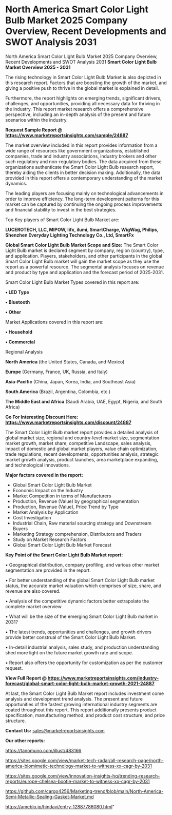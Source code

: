 # North America Smart Color Light Bulb Market 2025 Company Overview, Recent Developments and SWOT Analysis 2031
North America Smart Color Light Bulb Market 2025 Company Overview, Recent Developments and SWOT Analysis 2031
<Strong> Smart Color Light Bulb Market Overview 2025 - 2031</strong>

The rising technology in Smart Color Light Bulb Market is also depicted in this research report. Factors that are boosting the growth of the market, and giving a positive push to thrive in the global market is explained in detail.

Furthermore, the report highlights on emerging trends, significant drivers, challenges, and opportunities, providing all necessary data for thriving in the industry. This report market research offers a comprehensive perspective, including an in-depth analysis of the present and future scenarios within the industry.

<strong>Request Sample Report @ <a href=https://www.marketreportsinsights.com/sample/24887>https://www.marketreportsinsights.com/sample/24887</a></strong>

The market overview included in this report provides information from a wide range of resources like government organizations, established companies, trade and industry associations, industry brokers and other such regulatory and non-regulatory bodies. The data acquired from these organizations authenticate the Smart Color Light Bulb research report, thereby aiding the clients in better decision making. Additionally, the data provided in this report offers a contemporary understanding of the market dynamics.

The leading players are focusing mainly on technological advancements in order to improve efficiency. The long-term development patterns for this market can be captured by continuing the ongoing process improvements and financial stability to invest in the best strategies.

Top Key players of Smart Color Light Bulb Market are:

<strong>LUCEROTECH, LLC, MIPOW, lifx, ilumi, SmartCharge, WigWag, Philips, Shenzhen Everyday Lighting Technology Co., Ltd, SmartFx</strong>

<strong><b>Global Smart Color Light Bulb Market Scope and Size:</b></strong>
The Smart Color Light Bulb market is declared segment by company, region (country), type, and application. Players, stakeholders, and other participants in the global Smart Color Light Bulb market will gain the market scope as they use the report as a powerful resource. The segmental analysis focuses on revenue and product by type and application and the forecast period of 2025-2031.

Smart Color Light Bulb Market Types covered in this report are:

<strong>• LED Type

• Bluetooth

• Other</strong>

Market Applications covered in this report are:

<strong>• Household

• Commercial</strong> 

Regional Analysis

<strong>North America</strong> (the United States, Canada, and Mexico)

<strong>Europe</strong> (Germany, France, UK, Russia, and Italy)

<strong>Asia-Pacific</strong> (China, Japan, Korea, India, and Southeast Asia)

<strong>South America</strong> (Brazil, Argentina, Colombia, etc.)

<strong>The Middle East and Africa</strong> (Saudi Arabia, UAE, Egypt, Nigeria, and South Africa)

<strong>Go For Interesting Discount Here: <a href=https://www.marketreportsinsights.com/discount/24887>https://www.marketreportsinsights.com/discount/24887</a></strong>

The Smart Color Light Bulb market report provides a detailed analysis of global market size, regional and country-level market size, segmentation market growth, market share, competitive Landscape, sales analysis, impact of domestic and global market players, value chain optimization, trade regulations, recent developments, opportunities analysis, strategic market growth analysis, product launches, area marketplace expanding, and technological innovations.

<strong><b>Major factors covered in the report:</b></strong>
<ul>
  <li>Global Smart Color Light Bulb Market </li>
  <li>Economic Impact on the Industry</li>
  <li>Market Competition in terms of Manufacturers</li>
  <li>Production, Revenue (Value) by geographical segmentation</li>
  <li>Production, Revenue (Value), Price Trend by Type</li>
  <li>Market Analysis by Application</li>
  <li>Cost Investigation</li>
  <li>Industrial Chain, Raw material sourcing strategy and Downstream Buyers</li>
  <li>Marketing Strategy comprehension, Distributors and Traders</li>
  <li>Study on Market Research Factors</li>
  <li>Global Smart Color Light Bulb Market Forecast</li>
</ul>

<strong><b>Key Point of the Smart Color Light Bulb Market report:</b></strong>

• Geographical distribution, company profiling, and various other market segmentation are provided in the report.

• For better understanding of the global Smart Color Light Bulb market status, the accurate market valuation which comprises of size, share, and revenue are also covered.

• Analysis of the competitive dynamic factors better extrapolate the complete market overview

• What will be the size of the emerging Smart Color Light Bulb market in 2031?

• The latest trends, opportunities and challenges, and growth drivers provide better construal of the Smart Color Light Bulb Market.

• In-detail industrial analysis, sales study, and production understanding shed more light on the future market growth rate and scope.

• Report also offers the opportunity for customization as per the customer request.

<strong><b>View Full Report @ <a href=https://www.marketreportsinsights.com/industry-forecast/global-smart-color-light-bulb-market-growth-2021-24887>https://www.marketreportsinsights.com/industry-forecast/global-smart-color-light-bulb-market-growth-2021-24887</a></b></strong>


At last, the Smart Color Light Bulb Market report includes investment come analysis and development trend analysis. The present and future opportunities of the fastest growing international industry segments are coated throughout this report. This report additionally presents product specification, manufacturing method, and product cost structure, and price structure.

<strong>Contact Us:</strong>
sales@marketreportsinsights.com

<strong>Our other reports:</strong>

<a href=https://tanomuno.com/illust/483166>https://tanomuno.com/illust/483166</a>

<a href=https://sites.google.com/view/market-tech-radar/all-research-page/north-america-biomimetic-technology-market-to-witness-xx-cagr-by-2031>https://sites.google.com/view/market-tech-radar/all-research-page/north-america-biomimetic-technology-market-to-witness-xx-cagr-by-2031</a>

<a href=https://sites.google.com/view/innovation-insights-hq/trending-research-reports/europe-chelsea-bootie-market-to-witness-xx-cagr-by-2031>https://sites.google.com/view/innovation-insights-hq/trending-research-reports/europe-chelsea-bootie-market-to-witness-xx-cagr-by-2031</a>

<a href=https://github.com/cargo4256/Marketing-trend/blob/main/North-America-Semi-Metallic-Sealing-Gasket-Market.md>https://github.com/cargo4256/Marketing-trend/blob/main/North-America-Semi-Metallic-Sealing-Gasket-Market.md</a>

<a href=https://ameblo.jp/hindavi/entry-12887786080.html>https://ameblo.jp/hindavi/entry-12887786080.html</a>"
